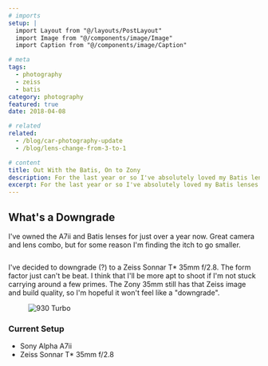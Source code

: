 ```yaml
---
# imports 
setup: |
  import Layout from "@/layouts/PostLayout"
  import Image from "@/components/image/Image"
  import Caption from "@/components/image/Caption"

# meta
tags: 
  - photography
  - zeiss
  - batis
category: photography
featured: true
date: 2018-04-08

# related
related:
  - /blog/car-photography-update
  - /blog/lens-change-from-3-to-1

# content
title: Out With the Batis, On to Zony
description: For the last year or so I've absolutely loved my Batis lenses. However, I think it's time for a change to the Sony Zeiss
excerpt: For the last year or so I've absolutely loved my Batis lenses. However, I think it's time for a change to the Sony Zeiss. The whole point of going mirrorless was to keep size and weight down as much as possible. I'm really liking the design of the Sony Zeiss 35mm f/2.8. The Batis lenses aren't heavy per se, but they can't compare to the 35mm.
---
```


## What's a Downgrade
I've owned the A7ii and Batis lenses for just over a year now. Great camera and lens combo, but for some reason I'm finding the itch to go smaller.

<figure>
    <picture>
        <Image
            file="/shoots/2018/2018-05-08-ice-metallic-green-930/porsche-930-2018_003.jpg"
            classes="solid-shadow-blue"
        />
    </picture>
    <Caption file="/shoots/2018/2018-05-08-ice-metallic-green-930/porsche-930-2018_003.jpg" />
</figure>

I've decided to downgrade (?) to a Zeiss Sonnar T* 35mm f/2.8. The form factor just can't be beat. I think that I'll be more apt to shoot if I'm not stuck carrying around a few primes. The Zony 35mm still has that Zeiss image and build quality, so I'm hopeful it won't feel like a "downgrade".

<figure>
    <picture>
        <Image
            file="/shoots/2018/2018-05-08-ice-metallic-green-930/porsche-930-2018_005.jpg"
            classes="solid-shadow-blue"
            alt="930 Turbo" />
    </picture>
    <Caption file="/shoots/2018/2018-05-08-ice-metallic-green-930/porsche-930-2018_005.jpg" />
</figure>

### Current Setup
- Sony Alpha A7ii
- Zeiss Sonnar T* 35mm f/2.8